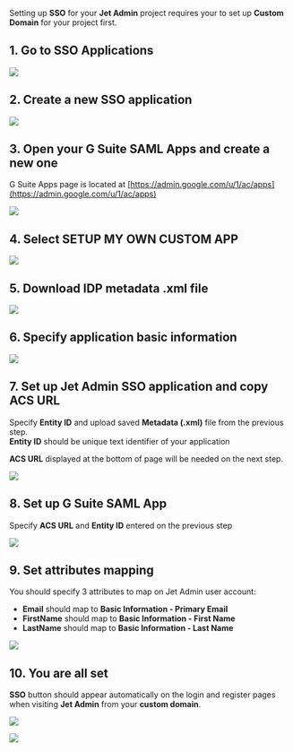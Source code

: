 Setting up **SSO** for your **Jet Admin** project requires your to set up **Custom Domain** for your project first.

## 1. Go to SSO Applications

![](https://gblobscdn.gitbook.com/assets%2F-LQ08RFAKZvFADEiXKFy%2F-M0UJ1ZdHOf7P2oavvqy%2F-M0UKeS9Ky35jgU28qnx%2Fimage.png?alt=media&token=082e8e48-c23f-487d-83c2-3c69f3d119d2)

## 2. Create a new SSO application

![](https://gblobscdn.gitbook.com/assets%2F-LQ08RFAKZvFADEiXKFy%2F-M0UJ1ZdHOf7P2oavvqy%2F-M0UKpT31Q2aOyb3dbRe%2Fimage.png?alt=media&token=97d2a07e-5076-48a5-ae5e-ffa7c5fdff14)

## 3. Open your G Suite SAML Apps and create a new one

G Suite Apps page is located at [https://admin.google.com/u/1/ac/apps](https://admin.google.com/u/1/ac/apps)

![](https://gblobscdn.gitbook.com/assets%2F-LQ08RFAKZvFADEiXKFy%2F-M0UJ1ZdHOf7P2oavvqy%2F-M0UL5WflGOdgVolKNCc%2Fimage.png?alt=media&token=21de4a34-6277-4c93-a6fb-49beec209555)

## 4. Select SETUP MY OWN CUSTOM APP

![](https://gblobscdn.gitbook.com/assets%2F-LQ08RFAKZvFADEiXKFy%2F-M0UJ1ZdHOf7P2oavvqy%2F-M0ULICT2aGi7V9fEPwE%2Fimage.png?alt=media&token=6aa3f8f7-9abb-4b8f-808e-aa7aae3bd504)

## 5. Download IDP metadata .xml file

![](https://gblobscdn.gitbook.com/assets%2F-LQ08RFAKZvFADEiXKFy%2F-M0UJ1ZdHOf7P2oavvqy%2F-M0ULQJp3tbHXPpM3mF_%2Fimage.png?alt=media&token=52b9e449-c9b2-4bed-9bef-450d37c5b704)

## 6. Specify application basic information

![](https://gblobscdn.gitbook.com/assets%2F-LQ08RFAKZvFADEiXKFy%2F-M0UJ1ZdHOf7P2oavvqy%2F-M0ULaXRlC2RKgxFZTc3%2Fimage.png?alt=media&token=2d37508c-6592-481e-9e3c-570217101d54)

## 7. Set up Jet Admin SSO application and copy ACS URL

Specify **Entity ID** and upload saved **Metadata \(.xml\)** file from the previous step.  
**Entity ID** should be unique text identifier of your application

**ACS URL** displayed at the bottom of page will be needed on the next step.

![](https://gblobscdn.gitbook.com/assets%2F-LQ08RFAKZvFADEiXKFy%2F-M0UJ1ZdHOf7P2oavvqy%2F-M0ULzRsYFXa0PcPX8th%2Fimage.png?alt=media&token=634292d3-15d5-4321-b147-8a4d867a15cd)

## 8. Set up G Suite SAML App

Specify **ACS URL** and **Entity ID** entered on the previous step

![](https://gblobscdn.gitbook.com/assets%2F-LQ08RFAKZvFADEiXKFy%2F-M0UJ1ZdHOf7P2oavvqy%2F-M0UMgHUAIdwN-Mqt5b8%2Fimage.png?alt=media&token=24bb195f-25ec-4784-85fa-d1bf00b6cd9a)

## 9. Set attributes mapping

You should specify 3 attributes to map on Jet Admin user account:

* **Email** should map to **Basic Information - Primary Email**
* **FirstName** should map to **Basic Information - First Name**
* **LastName** should map to **Basic Information - Last Name**

![](https://gblobscdn.gitbook.com/assets%2F-LQ08RFAKZvFADEiXKFy%2F-M0UJ1ZdHOf7P2oavvqy%2F-M0UMMFHAkWbp2GNnok2%2Fimage.png?alt=media&token=30b2dbce-3217-4e86-9ad1-30eba48ec56a)

## 10. You are all set

**SSO** button should appear automatically on the login and register pages when visiting **Jet Admin** from your **custom domain**.

![](https://gblobscdn.gitbook.com/assets%2F-LQ08RFAKZvFADEiXKFy%2F-M0UJ1ZdHOf7P2oavvqy%2F-M0UMT54AlLu1h3VVSEK%2Fimage.png?alt=media&token=5315bd5c-39a8-4e5f-a41a-da690c10a943)

![](https://gblobscdn.gitbook.com/assets%2F-LQ08RFAKZvFADEiXKFy%2F-M0UJ1ZdHOf7P2oavvqy%2F-M0UOX4RWg10QpSnDwCE%2Fimage.png?alt=media&token=be61ec00-5391-46cd-aa4c-490b87232c25)

